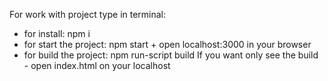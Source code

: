 For work with project type in terminal:
- for install: npm i
- for start the project: npm start + open localhost:3000 in your browser
- for build the project: npm run-script build
If you want only see the build - open index.html on your localhost